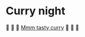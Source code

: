 # Curry night

:curry: :rice: :ramen: [Mmm tasty curry](http://playground.torchboxapps.com/curry-night/v1/1/) :ramen: :rice: :curry: 
